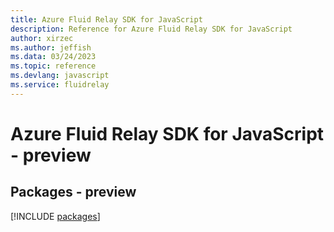 ```yaml
---
title: Azure Fluid Relay SDK for JavaScript
description: Reference for Azure Fluid Relay SDK for JavaScript
author: xirzec
ms.author: jeffish
ms.data: 03/24/2023
ms.topic: reference
ms.devlang: javascript
ms.service: fluidrelay
---
```

# Azure Fluid Relay SDK for JavaScript - preview
## Packages - preview
[!INCLUDE [packages](fluid-relay-index.md)]